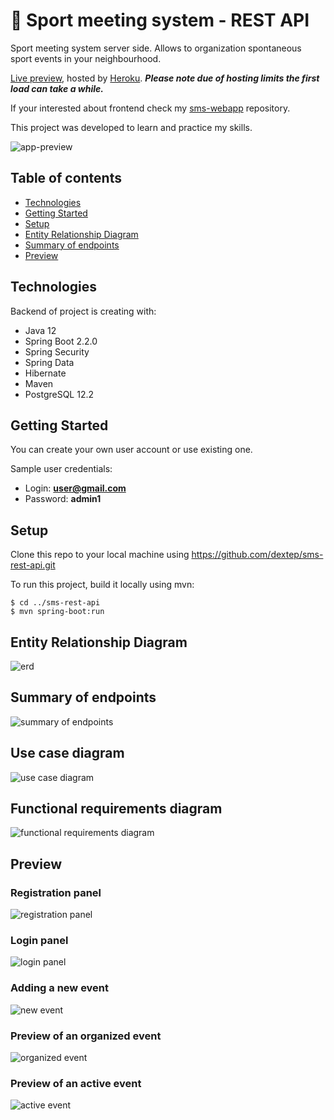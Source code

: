 # 🏃 Sport meeting system - REST API

Sport meeting system server side. 
Allows to organization spontaneous sport events in your neighbourhood.

[Live preview](https://sport-meeting-system.herokuapp.com), hosted by [Heroku](https://www.heroku.com/).
__*Please note due of hosting limits the first load can take a while.*__

If your interested about frontend check my [sms-webapp](https://github.com/dextep/sms-webapp) repository.

This project was developed to learn and practice my skills.

![app-preview](https://i.ibb.co/zXDFfms/5.png)


## Table of contents

* [Technologies](#technologies)
* [Getting Started](#getting-started)
* [Setup](#setup)
* [Entity Relationship Diagram](#entity-Relationship-diagram)
* [Summary of endpoints](#summary-of-endpoints)
* [Preview](#preview)

## Technologies

Backend of project is creating with:

* Java 12
* Spring Boot 2.2.0
* Spring Security
* Spring Data
* Hibernate
* Maven
* PostgreSQL 12.2

## Getting Started

You can create your own user account or use existing one.

Sample user credentials:

- Login: **user@gmail.com**
- Password: **admin1**

## Setup

Clone this repo to your local machine using https://github.com/dextep/sms-rest-api.git

To run this project, build it locally using mvn:
```
$ cd ../sms-rest-api
$ mvn spring-boot:run
```

## Entity Relationship Diagram

![erd](https://i.ibb.co/xGV2zMg/1.png)

## Summary of endpoints

![summary of endpoints](https://i.imgur.com/WhhM8uJ.jpg)

## Use case diagram

![use case diagram](https://i.ibb.co/J7d7KDK/2.png)

## Functional requirements diagram

![functional requirements diagram](https://i.ibb.co/n8ts1hs/3.png)

## Preview

### Registration panel

![registration panel](https://i.ibb.co/0KL2hvd/Screenshot-2020-04-26-at-16-11-01.png)

### Login panel

![login panel](https://i.ibb.co/GWb9MqX/Screenshot-2020-04-26-at-16-09-54.png)

### Adding a new event

![new event](https://i.ibb.co/5KnBxGy/3.png)

### Preview of an organized event

![organized event](https://i.ibb.co/HYTJd7b/4.png)

### Preview of an active event

![active event](https://i.ibb.co/zXDFfms/5.png)
